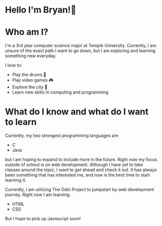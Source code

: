 # Hello I'm Bryan!👋

# Who am I?
  I'm a 3rd year computer science major at Temple University. Currently, I am unsure of the exact path I want to go down, but I am exploring and learning something new     everyday. <br>
  
  I love to:
  * Play the drums 🥁
  * Play video games 🎮 
  * Explore the city 🌆
  * Learn new skills in computing and programming

# What do I know and what do I want to learn
  Currently, my two strongest programming languages are 
  * C
  * Java
  
  but I am hoping to expand to include more in the future.
  Right now my focus outside of school is on web development. Although I have yet to take classes around the topic, I want to get ahead and check it out. It has always     been something that has interested me, and now is the best time to start learning it. <br>

  Currently, I am utilizing The Odin Project to jumpstart by web development journey. Right now I am learning:
  
  * HTML
  * CSS
  
  But I hope to pick up Javascript soon!

